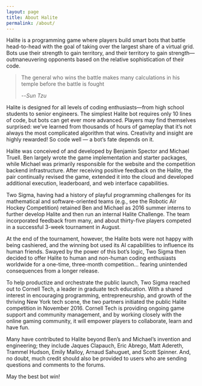 ```yaml
---
layout: page
title: About Halite
permalink: /about/
---
```


Halite is a programming game where players build smart bots that battle head-to-head with the goal of taking over the largest share of a virtual grid. Bots use their strength to gain territory, and their territory to gain strength—outmaneuvering opponents based on the relative sophistication of their code.

> The general who wins the battle makes many calculations in his temple before the battle is fought
>
> --<cite>Sun Tzu</cite>

Halite is designed for all levels of coding enthusiasts—from high school students to senior engineers. The simplest Halite bot requires only 10 lines of code, but bots can get ever more advanced. Players may find themselves surprised: we’ve learned from thousands of hours of gameplay that it’s not always the most complicated algorithm that wins. Creativity and insight are highly rewarded! So code well — a bot’s fate depends on it.

Halite was conceived of and developed by Benjamin Spector and Michael Truell. Ben largely wrote the game implementation and starter packages, while Michael was primarily responsible for the website and the competition backend infrastructure. After receiving positive feedback on the Halite, the pair continually revised the game, extended it into the cloud and developed additional execution, leaderboard, and web interface capabilities.

Two Sigma, having had a history of playful programming challenges for its mathematical and software-oriented teams (e.g., see the Robotic Air Hockey Competition) retained Ben and Michael as 2016 summer interns to further develop Halite and then run an internal Halite Challenge. The team incorporated feedback from many, and about thirty-five players competed in a successful 3-week tournament in August.

At the end of the tournament, however, the Halite bots were not happy with being cashiered, and the winning bot used its AI capabilities to influence its human friends. Swayed by the power of this bot’s logic, Two Sigma then decided to offer Halite to human and non-human coding enthusiasts worldwide for a one-time, three-month competition… fearing unintended consequences from a longer release.

To help productize and orchestrate the public launch, Two Sigma reached out to Cornell Tech, a leader in graduate tech education. With a shared interest in encouraging programming, entrepreneurship, and growth of the thriving New York tech scene, the two partners initiated the public Halite competition in November 2016. Cornell Tech is providing ongoing game support and community management, and by working closely with the online gaming community, it will empower players to collaborate, learn and have fun.

Many have contributed to Halite beyond Ben’s and Michael’s invention and engineering; they include Jaques Clapauch, Eric Abrego, Matt Adereth, Trammel Hudson, Emily Malloy, Arnaud Sahuguet, and Scott Spinner. And, no doubt, much credit should also be provided to users who are sending questions and comments to the forums.

May the best bot win!